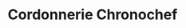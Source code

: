 ---
title: "Cordonnerie Chronochef"
url: /saint-pierre-dirube/cordonnerie-chronochef/
shop: Schuhe
---